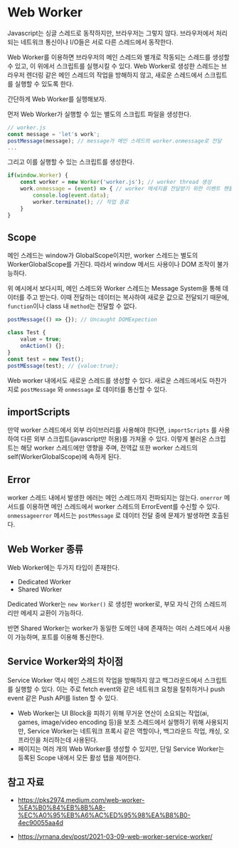 # Web Worker

Javascript는 싱글 스레드로 동작하지만, 브라우저는 그렇지 않다. 브라우저에서 처리되는 네트워크 통신이나 I/O들은 서로 다른 스레드에서 동작한다.

Web Worker를 이용하면 브라우저의 메인 스레드와 별개로 작동되는 스레드를 생성할 수 있고, 이 위에서 스크립트를 실행시킬 수 있다. Web Worker로 생성한 스레드는 브라우저 렌더링 같은 메인 스레드의 작업을 방해하지 않고, 새로운 스레드에서 스크립트를 실행할 수 있도록 한다.

간단하게 Web Worker를 실행해보자.

먼저 Web Worker가 실행할 수 있는 별도의 스크립트 파일을 생성한다.

```js
// worker.js 
const message = 'let's work';
postMessage(message); // message가 메인 스레드의 worker.onmessage로 전달
...
```

그리고 이를 실행할 수 있는 스크립트를 생성한다. 

```js
if(window.Worker) {
	const worker = new Worker('worker.js'); // worker thread 생성
	work.onmessage = (event) => { // worker 메세지를 전달받기 위한 이벤트 핸들러
		console.log(event.data);
		worker.terminate(); // 작업 종료
	}	
}
```

## Scope

메인 스레드는 window가 GlobalScope이지만, worker 스레드는 별도의 WorkerGlobalScope를 가진다. 따라서 window 메서드 사용이나 DOM 조작이 불가능하다. 

위 예시에서 보다시피, 메인 스레드와 Worker 스레드는 Message System을 통해 데이터를 주고 받는다. 이때 전달하는 데이터는 복사하여 새로운 값으로 전달되기 때문에, `function`이나 class 내 `method`는 전달할 수 없다. 

```js
postMessage(() => {}); // Uncaught DOMExpection

class Test {
	value = true;
	onAction() {};
}
const test = new Test();
postMEssage(test); // {value:true};
```

Web worker 내에서도 새로운 스레드를 생성할 수 있다. 새로운 스레드에서도 마찬가지로 `postMessage` 와 `onmessage` 로 데이터를 통신할 수 있다. 

## importScripts

만약 worker 스레드에서 외부 라이브러리를 사용해야 한다면, `importScripts` 를 사용하여 다른 외부 스크립트(javascript만 허용)를 가져올 수 있다. 이렇게 불러온 스크립트는 해당 worker 스레드에만 영향을 주며, 전역값 또한 worker 스레드의 self(WorkerGlobalScope)에 속하게 된다. 

## Error

worker 스레드 내에서 발생한 에러는 메인 스레드까지 전파되지는 않는다. `onerror` 메서드를 이용하면 메인 스레드에서 worker 스레드의 ErrorEvent를 수신할 수 있다. `onmessageerror` 메서드는 `postMessage` 로 데이터 전달 중에 문제가 발생하면 호출된다. 

## Web Worker 종류

Web Worker에는 두가지 타입이 존재한다.

- Dedicated Worker
- Shared Worker

Dedicated Worker는 `new Worker()` 로 생성한 worker로, 부모 자식 간의 스레드끼리만 메세지 교환이 가능하다.

반면 Shared Worker는 worker가 동일한 도메인 내에 존재하는 여러 스레드에서 사용이 가능하며, 포트를 이용해 통신한다. 

## Service Worker와의 차이점

Service Worker 역시 메인 스레드의 작업을 방해하지 않고 백그라운드에서 스크립트를 실행할 수 있다. 이는 주로 fetch event와 같은 네트워크 요청을 탈취하거나 push event 같은 Push API를 listen 할 수 있다. 

- Web Worker는 UI Block을 피하기 위해 무거운 연산이 소요되는 작업(ai, games, image/video encoding 등)을 보조 스레드에서 실행하기 위해 사용되지만, Service Worker는 네트워크 프록시 같은 역할이나, 백그라운드 작업, 캐싱, 오프라인을 처리하는데 사용된다. 
- 페이지는 여러 개의 Web Worker를 생성할 수 있지만, 단일 Service Worker는 등록된 Scope 내에서 모든 활성 탭을 제어한다. 

## 참고 자료

- https://pks2974.medium.com/web-worker-%EA%B0%84%EB%8B%A8-%EC%A0%95%EB%A6%AC%ED%95%98%EA%B8%B0-4ec90055aa4d

- https://yrnana.dev/post/2021-03-09-web-worker-service-worker/
